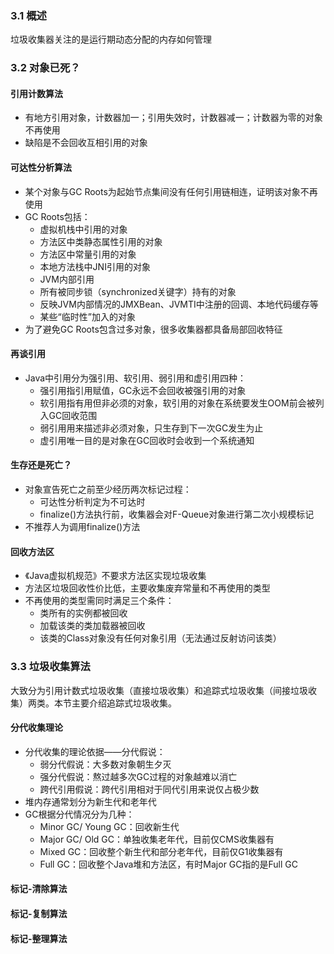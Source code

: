 ### 3.1 概述

垃圾收集器关注的是运行期动态分配的内存如何管理

### 3.2 对象已死？

#### 引用计数算法

- 有地方引用对象，计数器加一；引用失效时，计数器减一；计数器为零的对象不再使用
- 缺陷是不会回收互相引用的对象

#### 可达性分析算法

- 某个对象与GC Roots为起始节点集间没有任何引用链相连，证明该对象不再使用
- GC Roots包括：
    - 虚拟机栈中引用的对象
    - 方法区中类静态属性引用的对象
    - 方法区中常量引用的对象
    - 本地方法栈中JNI引用的对象
    - JVM内部引用
    - 所有被同步锁（synchronized关键字）持有的对象
    - 反映JVM内部情况的JMXBean、JVMTI中注册的回调、本地代码缓存等
    - 某些“临时性”加入的对象
- 为了避免GC Roots包含过多对象，很多收集器都具备局部回收特征

#### 再谈引用

- Java中引用分为强引用、软引用、弱引用和虚引用四种：
    - 强引用指引用赋值，GC永远不会回收被强引用的对象
    - 软引用指有用但非必须的对象，软引用的对象在系统要发生OOM前会被列入GC回收范围
    - 弱引用用来描述非必须对象，只生存到下一次GC发生为止
    - 虚引用唯一目的是对象在GC回收时会收到一个系统通知
    
#### 生存还是死亡？

- 对象宣告死亡之前至少经历两次标记过程：
    - 可达性分析判定为不可达时
    - finalize()方法执行前，收集器会对F-Queue对象进行第二次小规模标记
- 不推荐人为调用finalize()方法

#### 回收方法区

- 《Java虚拟机规范》不要求方法区实现垃圾收集
- 方法区垃圾回收性价比低，主要收集废弃常量和不再使用的类型
- 不再使用的类型需同时满足三个条件：
    - 类所有的实例都被回收
    - 加载该类的类加载器被回收
    - 该类的Class对象没有任何对象引用（无法通过反射访问该类）
    
### 3.3 垃圾收集算法

大致分为引用计数式垃圾收集（直接垃圾收集）和追踪式垃圾收集（间接垃圾收集）两类。本节主要介绍追踪式垃圾收集。

#### 分代收集理论

- 分代收集的理论依据——分代假说：
    - 弱分代假说：大多数对象朝生夕灭
    - 强分代假说：熬过越多次GC过程的对象越难以消亡
    - 跨代引用假说：跨代引用相对于同代引用来说仅占极少数
- 堆内存通常划分为新生代和老年代
- GC根据分代情况分为几种：
    - Minor GC/ Young GC：回收新生代
    - Major GC/ Old GC：单独收集老年代，目前仅CMS收集器有
    - Mixed GC：回收整个新生代和部分老年代，目前仅G1收集器有
    - Full GC：回收整个Java堆和方法区，有时Major GC指的是Full GC
    
#### 标记-清除算法

#### 标记-复制算法

#### 标记-整理算法
